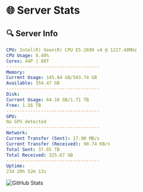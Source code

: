 # 🌐 Server Stats
## 🔍 Server Info
```yaml
CPU: Intel(R) Xeon(R) CPU E5-2699 v4 @ 1227.48MHz
CPU Usage: 0.40%
Cores: 44P | 88T
-----------------------------------
Memory:
Current Usage: 145.84 GB/503.74 GB
Available: 354.47 GB
-----------------------------------
Disk:
Current Usage: 64.16 GB/1.71 TB
Free: 1.56 TB
-----------------------------------
GPU:
No GPU detected
-----------------------------------
Network:
Current Transfer (Sent): 17.90 MB/s
Current Transfer (Received): 90.74 KB/s
Total Sent: 37.65 TB
Total Received: 325.67 GB
-----------------------------------
Uptime:
23d 20h 52m 13s
```
![GitHub Stats](https://img.shields.io/badge/Updated-2025-03-31_18:15:02-blue)